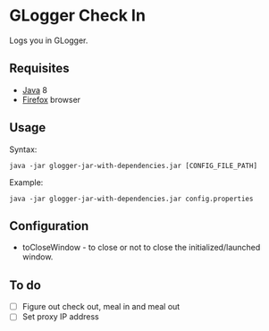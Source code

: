 # GLogger Check In

Logs you in GLogger.

## Requisites

  * [Java](http://www.oracle.com/technetwork/java/javase/downloads/index.html) 8
  * [Firefox](https://www.mozilla.org/en-US/firefox/new/) browser

## Usage

Syntax:
```
java -jar glogger-jar-with-dependencies.jar [CONFIG_FILE_PATH]
```

Example: 
```
java -jar glogger-jar-with-dependencies.jar config.properties
```

## Configuration

  * toCloseWindow - to close or not to close the initialized/launched window. 

## To do

- [ ] Figure out check out, meal in and meal out
- [ ] Set proxy IP address
